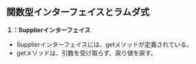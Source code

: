 ## 関数型インターフェイスとラムダ式

**１：Supplierインターフェイス**

- Supplierインターフェイスには、getメソッドが定義されている。
- getメソッドは、引数を受け取らず、戻り値を戻す。

